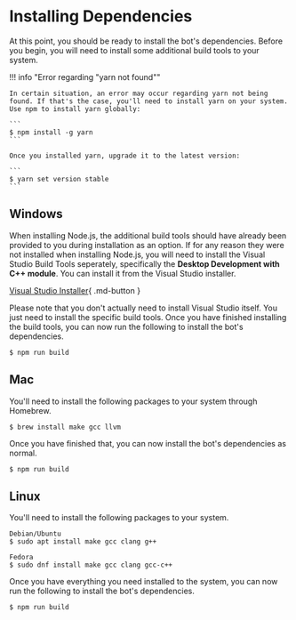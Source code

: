 # Installing Dependencies
At this point, you should be ready to install the bot's dependencies. Before you begin, you will need to install some additional build tools to your system.

!!! info "Error regarding "yarn not found""

    In certain situation, an error may occur regarding yarn not being found. If that's the case, you'll need to install yarn on your system. Use npm to install yarn globally:

    ```
    $ npm install -g yarn
    ```

    Once you installed yarn, upgrade it to the latest version:

    ```
    $ yarn set version stable
    ```

## Windows
When installing Node.js, the additional build tools should have already been provided to you during installation as an option. If for any reason they were not installed when installing Node.js, you will need to install the Visual Studio Build Tools seperately, specifically the **Desktop Development with C++ module**. You can install it from the Visual Studio installer.

[Visual Studio Installer](https://aka.ms/vs/17/release/vs_BuildTools.exe){ .md-button }

Please note that you don't actually need to install Visual Studio itself. You just need to install the specific build tools. Once you have finished installing the build tools, you can now run the following to install the bot's dependencies.

```
$ npm run build
```

## Mac
You'll need to install the following packages to your system through Homebrew.

```
$ brew install make gcc llvm
```

Once you have finished that, you can now install the bot's dependencies as normal.

```
$ npm run build
```

## Linux
You'll need to install the following packages to your system.

```
Debian/Ubuntu
$ sudo apt install make gcc clang g++
```

```
Fedora
$ sudo dnf install make gcc clang gcc-c++
```

Once you have everything you need installed to the system, you can now run the following to install the bot's dependencies.

```
$ npm run build
```



